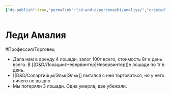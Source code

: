 ```yaml
---
{"dg-publish":true,"permalink":"/d-and-d/personazhi/amaliya/","created":"2023-07-16T10:51:16.000+04:00","updated":"2023-12-26T15:50:23.064+04:00"}
---
```



# Леди Амалия
#Профессия/Торговец 
* Дала нам в аренду 4 лошади, залог 100г всего, стоимость 8г в день всего. В [[D&D/Локации/Невервинтер\|Невервинтер]]е лошади по 1г в день.
* [[D&D/Сопартийцы/Эльк\|Эльк]] пытался с ней торговаться, но у него ничего не вышло
* Мы потеряли 3 лошади. Одна умерла, две убежали.